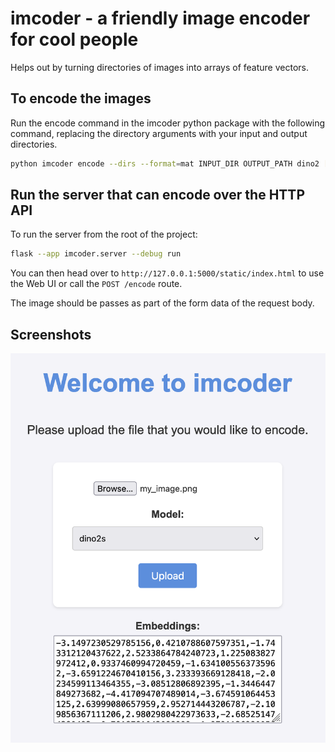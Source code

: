 # imcoder - a friendly image encoder for cool people

Helps out by turning directories of images into arrays of feature vectors.

## To encode the images

Run the encode command in the imcoder python package with the following command, replacing the directory arguments with your input and output directories.

```bash
python imcoder encode --dirs --format=mat INPUT_DIR OUTPUT_PATH dino2 [BATCH_SIZE]
```

## Run the server that can encode over the HTTP API

To run the server from the root of the project:

```bash
flask --app imcoder.server --debug run
```

You can then head over to `http://127.0.0.1:5000/static/index.html` to use the Web UI or call the `POST /encode` route.

The image should be passes as part of the form data of the request body.

## Screenshots

![Screenshot](./images/screenshot.png)
